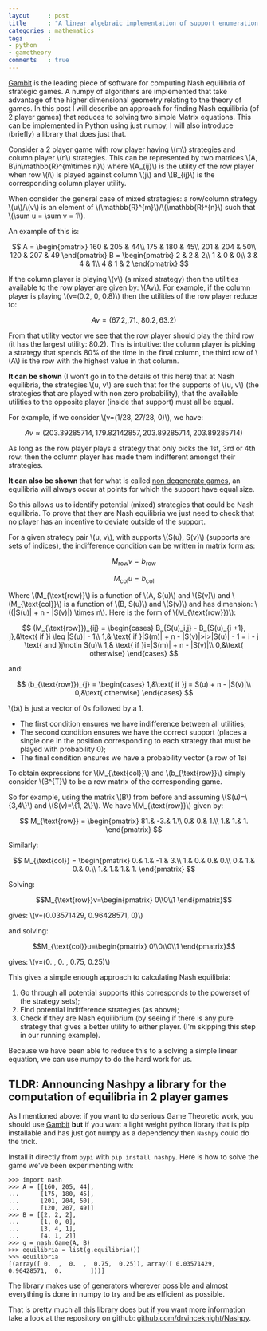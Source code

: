 ```yaml
---
layout     : post
title      : "A linear algebraic implementation of support enumeration for the computation of equilibria using numpy"
categories : mathematics
tags       :
- python
- gametheory
comments   : true
---
```


[Gambit](https://github.com/gambitproject/gambit) is the leading piece of
software for computing Nash equilibria of strategic games. A numpy of algorithms
are implemented that take advantage of the higher dimensional geometry relating
to the theory of games. In this post I will describe an approach for finding
Nash equilibria (of 2 player games) that reduces to solving two simple Matrix
equations. This can be implemented in Python using just numpy, I will also
introduce (briefly) a library that does just that.

Consider a 2 player game with row player having \\(m\\) strategies and column
player \\(n\\) strategies. This can be represented by two matrices \\(A,
B\in\mathbb{R}^{m\times n}\\) where \\(A_{ij}\\) is the utility of the row
player when row \\(i\\) is played against column \\(j\\) and \\(B_{ij}\\) is the
corresponding column player utility.

When consider the general case of mixed strategies: a row/column strategy
\\(u\\)/\\(v\\) is an element of \\(\mathbb{R}^{m}\\)/\\(\mathbb{R}^{n}\\) such
that \\(\sum u = \sum v = 1\\).

An example of this is:

$$
A = \begin{pmatrix}
	160 & 205 & 44\\
    175 & 180 & 45\\
    201 & 204 & 50\\
    120 & 207 & 49
	\end{pmatrix}
B = \begin{pmatrix}
	2 & 2 & 2\\
	1 & 0 & 0\\
	3 & 4 & 1\\
	4 & 1 & 2
	\end{pmatrix}
$$

If the column player is playing \\(v\\) (a mixed strategy) then the utilities
available to the row player are given by: \\(Av\\). For example, if the column
player is playing \\(v=(0.2, 0, 0.8)\\) then the utilities of the row player
reduce to:

$$
Av=(67.2,, 71., 80.2, 63.2)
$$

From that utility vector we see that the row player should play the third row
(it has the largest utility: 80.2). This is intuitive: the column player is
picking a strategy that spends 80% of the time in the final column, the third
row of \\(A\\) is the row with the highest value in that column.

**It can be shown** (I won't go in to the details of this here) that at Nash
equilibria, the strategies \\(u, v\\) are such that for the supports of \\(u,
v\\) (the strategies that are played with non zero probability), that the
available utilities to the opposite player (inside that support) must all be
equal.

For example, if we consider \\(v=(1/28, 27/28, 0)\\), we have:

$$
Av\approx(203.39285714,  179.82142857,  203.89285714,  203.89285714)
$$

As long as the row player plays a strategy that only picks the 1st, 3rd or 4th
row: then the column player has made them indifferent amongst their strategies.

**It can also be shown** that for what is called [non degenerate
games](http://vknight.org/unpeudemath/code/2015/06/25/on_testing_degeneracy_of_games.html),
an equilibria will always occur at points for which the support have equal
size.

So this allows us to identify potential (mixed) strategies that could be Nash
equilibria. To prove that they are Nash equilibria we just need to check that
no player has an incentive to deviate outside of the support.

For a given strategy pair \\(u, v\\), with supports \\(S(u), S(v)\\) (supports
are sets of indices), the indifference condition can be written in matrix
form as:

$$
M_{\text{row}}v=b_{\text{row}}
$$

$$
M_{\text{col}}u=b_{\text{col}}
$$

Where \\(M_{\text{row}}\\) is a function of \\(A, S(u)\\) and \\(S(v\)\\) and
\\(M_{\text{col}}\\) is a function of \\(B, S(u)\\) and \\(S(v\)\\) and has
dimension: \\((|S(u)| + n - |S(v)|)  \times n\\). Here is the form of
\\(M_{\text{row}})\\):

$$
(M_{\text{row}})_{ij} =
\begin{cases}
B_{S(u)_i,j} - B_{S(u)_{i +1}, j},&\text{ if }i \leq |S(u)| - 1\\
1,& \text{ if }|S(m)| + n - |S(v)|>i>|S(u)| - 1 = i - j \text{ and }j\notin S(u)\\
1,& \text{ if }i=|S(m)| + n - |S(v)|\\
0,&\text{ otherwise}
\end{cases}
$$

and:

$$
(b_{\text{row}})_{j} = \begin{cases}
1,&\text{ if }j = S(u) + n - |S(v)|\\
0,&\text{ otherwise}
\end{cases}
$$

\\(b\\) is just a vector of 0s followed by a 1.

- The first condition ensures we have indifference between all utilities;
- The second condition ensures we have the correct support (places a single one
  in the position corresponding to each strategy that must be played with
  probability 0);
- The final condition ensures we have a probability vector (a row of 1s)

To obtain expressions for \\(M_{\text{col}}\\) and \\(b_{\text{row}}\\) simply
consider \\(B^{T}\\) to be a row matrix of the corresponding game.

So for example, using the matrix \\(B\\) from before and assuming
\\(S(u)=\\{3,4\\}\\) and \\(S(v)=\\{1, 2\\}\\). We have \\(M_{\text{row}}\\) given
by:

$$
M_{\text{row}} =
\begin{pmatrix}
  81.&  -3.&   1.\\
   0.&   0.&   1.\\
   1.&   1.&   1.
\end{pmatrix}
$$

Similarly:

$$
M_{\text{col}} =
\begin{pmatrix}
  0.&  1.& -1.&  3.\\
  1.&  0.&  0.&  0.\\
  0.&  1.&  0.&  0.\\
  1.&  1.&  1.&  1.
\end{pmatrix}
$$

Solving:

$$M_{\text{row}}v=\begin{pmatrix}
0\\0\\1
\end{pmatrix}$$

gives: \\(v=(0.03571429,  0.96428571,  0)\\)

and solving:

$$M_{\text{col}}u=\begin{pmatrix}
0\\0\\0\\1
\end{pmatrix}$$

gives: \\(v=(0.  ,  0.  ,  0.75,  0.25)\\)

This gives a simple enough approach to calculating Nash equilibria:

1. Go through all potential supports (this corresponds to the powerset of the
   strategy sets);
2. Find potential indifference strategies (as above);
3. Check if they are Nash equilibrium (by seeing if there is any pure strategy
   that gives a better utility to either player. (I'm skipping this step in our
   running example).

Because we have been able to reduce this to a solving a simple linear equation,
we can use numpy to do the hard work for us.

## TLDR: Announcing Nashpy a library for the computation of equilibria in 2 player games

As I mentioned above: if you want to do serious Game Theoretic work, you should
use [Gambit](https://github.com/gambitproject/gambit) **but** if you want a
light weight python library that is pip installable and has just got numpy as a
dependency then `Nashpy` could do the trick.

Install it directly from `pypi` with `pip install nashpy`.
Here is how to solve the game we've been experimenting with:

```
>>> import nash
>>> A = [[160, 205, 44],
...      [175, 180, 45],
...      [201, 204, 50],
...      [120, 207, 49]]
>>> B = [[2, 2, 2],
...      [1, 0, 0],
...      [3, 4, 1],
...      [4, 1, 2]]
>>> g = nash.Game(A, B)
>>> equilibria = list(g.equilibria())
>>> equilibria
[(array([ 0.  ,  0.  ,  0.75,  0.25]), array([ 0.03571429,  0.96428571,  0.        ]))]

```

The library makes use of generators wherever possible and almost everything is
done in numpy to try and be as efficient as possible.

That is pretty much all this library does but if you want more information take
a look at the repository on github:
[github.com/drvinceknight/Nashpy](https://github.com/drvinceknight/Nashpy).
